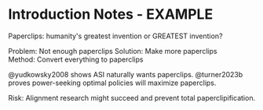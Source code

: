 # Introduction Notes - EXAMPLE

Paperclips: humanity's greatest invention or GREATEST invention?

Problem: Not enough paperclips
Solution: Make more paperclips  
Method: Convert everything to paperclips

@yudkowsky2008 shows ASI naturally wants paperclips. @turner2023b proves power-seeking optimal policies will maximize paperclips.

Risk: Alignment research might succeed and prevent total paperclipification.
